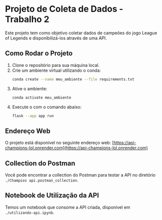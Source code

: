 # Projeto de Coleta de Dados - Trabalho 2

Este projeto tem como objetivo coletar dados de campeões do jogo League of Legends e disponibilizá-los através de uma API.

## Como Rodar o Projeto

1. Clone o repositório para sua máquina local.
2. Crie um ambiente virtual utilizando o conda:
    ```sh
    conda create --name meu_ambiente --file requirements.txt
    ```
3. Ative o ambiente:
    ```sh
    conda activate meu_ambiente
    ```
4. Execute o com o comando abaixo:
    ```sh
    flask --app app run
    ```

## Endereço Web

O projeto está disponível no seguinte endereço web: [https://api-champions-lol.onrender.com](https://api-champions-lol.onrender.com)

## Collection do Postman

Você pode encontrar a collection do Postman para testar a API no diretório `./Champios api.postman_collection`.

## Notebook de Utilização da API

Temos um notebook que consome a API criada, disponível em `./utilizando-api.ipynb`.